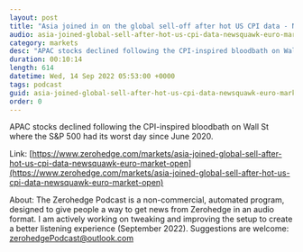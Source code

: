 ```yaml
---
layout: post
title: "Asia joined in on the global sell-off after hot US CPI data - Newsquawk Euro Market Open"
audio: asia-joined-global-sell-after-hot-us-cpi-data-newsquawk-euro-market-open-0
category: markets
desc: "APAC stocks declined following the CPI-inspired bloodbath on Wall St where the S&amp;P 500 had its worst day since June 2020."
duration: 00:10:14
length: 614
datetime: Wed, 14 Sep 2022 05:53:00 +0000
tags: podcast
guid: asia-joined-global-sell-after-hot-us-cpi-data-newsquawk-euro-market-open-0
order: 0
---
```

APAC stocks declined following the CPI-inspired bloodbath on Wall St where the S&amp;P 500 had its worst day since June 2020.

Link: [https://www.zerohedge.com/markets/asia-joined-global-sell-after-hot-us-cpi-data-newsquawk-euro-market-open](https://www.zerohedge.com/markets/asia-joined-global-sell-after-hot-us-cpi-data-newsquawk-euro-market-open)

About: The Zerohedge Podcast is a non-commercial, automated program, designed to give people a way to get news from Zerohedge in an audio format.  I am actively working on tweaking and improving the setup to create a better listening experience (September 2022).  Suggestions are welcome: [zerohedgePodcast@outlook.com](mailto:zerohedgePodcast@outlook.com)